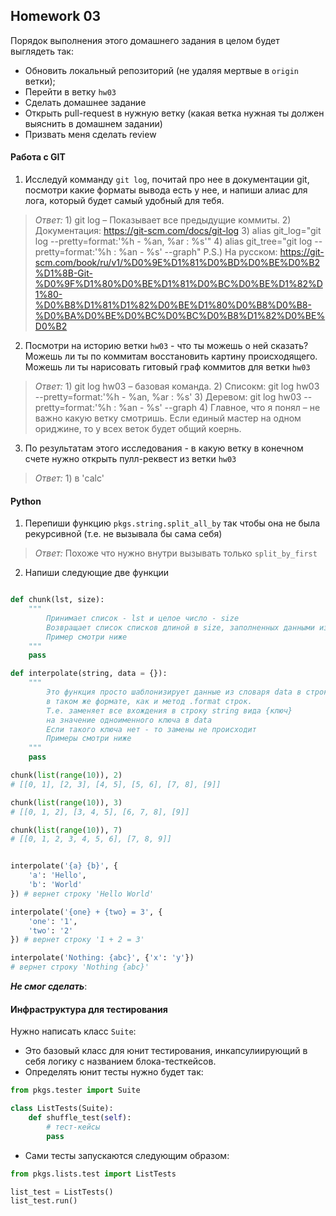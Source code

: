 ## Homework 03

Порядок выполнения этого домашнего задания в целом будет выглядеть так:
 - Обновить локальный репозиторий (не удаляя мертвые в `origin` ветки);
 - Перейти в ветку `hw03`
 - Сделать домашнее задание
 - Открыть pull-request в нужную ветку (какая ветка нужная ты должен выяснить в домашнем задании)
 - Призвать меня сделать review

#### Работа с GIT

 1. Исследуй комманду `git log`, почитай про нее в документации git, посмотри какие форматы вывода есть у нее, и напиши алиас для лога, который будет самый удобный для тебя.
 >_Ответ:_ 1) git log – Показывает все предыдущие коммиты. 2) Документация: https://git-scm.com/docs/git-log 3) alias git_log="git log --pretty=format:'%h - %an, %ar : %s'" 4) alias git_tree="git log --pretty=format:'%h : %an - %s' --graph" P.S.) На русском: https://git-scm.com/book/ru/v1/%D0%9E%D1%81%D0%BD%D0%BE%D0%B2%D1%8B-Git-%D0%9F%D1%80%D0%BE%D1%81%D0%BC%D0%BE%D1%82%D1%80-%D0%B8%D1%81%D1%82%D0%BE%D1%80%D0%B8%D0%B8-%D0%BA%D0%BE%D0%BC%D0%BC%D0%B8%D1%82%D0%BE%D0%B2


 2. Посмотри на историю ветки `hw03` - что ты можешь о ней сказать? Можешь ли ты по коммитам восстановить картину происходящего. Можешь ли ты нарисовать гитовый граф коммитов для ветки `hw03`

 >_Ответ:_ 1) git log hw03 – базовая команда. 2) Списокм: git log hw03 --pretty=format:'%h - %an, %ar : %s' 3) Деревом: git log hw03 --pretty=format:'%h : %an - %s' --graph 4) Главное, что я понял – не важно какую ветку смотришь. Если единый мастер на одном ориджине, то у всех веток будет общий коернь.

 3. По результатам этого исследования - в какую ветку в конечном счете нужно открыть пулл-реквест из ветки `hw03`
 >_Ответ:_ 1) в 'calc'


#### Python

 1. Перепиши функцию `pkgs.string.split_all_by` так чтобы она не была рекурсивной (т.е. не вызывала бы сама себя)
 >_Ответ:_ Похоже что нужно внутри вызывать только `split_by_first`

 2. Напиши следующие две функции

```python

def chunk(lst, size):
    """ 
        Принимает список - lst и целое число - size
        Возвращает список списков длиной в size, заполненных данными из списка lst
        Пример смотри ниже
    """
    pass

def interpolate(string, data = {}):
    """
        Это функция просто шаблонизирует данные из словаря data в строку string
        в таком же формате, как и метод .format строк. 
        Т.е. заменяет все вхождения в строку string вида {ключ}
        на значение одноименного ключа в data
        Если такого ключа нет - то замены не происходит
        Примеры смотри ниже
    """
    pass

chunk(list(range(10)), 2)
# [[0, 1], [2, 3], [4, 5], [5, 6], [7, 8], [9]]

chunk(list(range(10)), 3)
# [[0, 1, 2], [3, 4, 5], [6, 7, 8], [9]]

chunk(list(range(10)), 7)
# [[0, 1, 2, 3, 4, 5, 6], [7, 8, 9]]


interpolate('{a} {b}', {
    'a': 'Hello',
    'b': 'World'
}) # вернет строку 'Hello World'

interpolate('{one} + {two} = 3', {
    'one': '1',
    'two': '2'
}) # вернет строку '1 + 2 = 3'

interpolate('Nothing: {abc}', {'x': 'y'})
# вернет строку 'Nothing {abc}'
```

***Не смог сделать***:
#### Инфраструктура для тестирования

Нужно написать класс `Suite`:
 - Это базовый класс для юнит тестирования, инкапсулиирующий в себя логику с названием блока-тесткейсов.
 - Определять юнит тесты нужно будет так: 

```python
from pkgs.tester import Suite

class ListTests(Suite):
    def shuffle_test(self):
        # тест-кейсы
        pass
```

 - Сами тесты запускаются следующим образом:
```python
from pkgs.lists.test import ListTests

list_test = ListTests()
list_test.run()
```